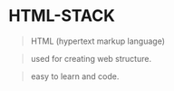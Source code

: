 # HTML-STACK

>HTML (hypertext markup language)

> used for creating web structure.

> easy to learn and code.


